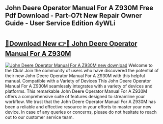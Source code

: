 ## John Deere Operator Manual For A Z930M Free Pdf Download - Part-O7t New Repair Owner Guide - User Service Edition 4yWLi

# <h2><a href="http://bc61005.oget.top/?id=John+Deere+Operator+Manual+For+A+Z930M">🔗Download New 👉🔴 John Deere Operator Manual For A Z930M</a></h2>

[![John Deere Operator Manual For A Z930M new download](https://i.imgur.com/5g1atiW.png)](http://bc61005.oget.top/?id=John+Deere+Operator+Manual+For+A+Z930M)
Welcome to the Club! Join the community of users who have discovered the potential of their new John Deere Operator Manual For A Z930M with this helpful manual. Compatible with a Variety of Devices This John Deere Operator Manual For A Z930M seamlessly integrates with a variety of devices and platforms. This remarkable John Deere Operator Manual For A Z930M offers a comprehensive suite of features designed to streamline your workflow. We trust that the John Deere Operator Manual For A Z930M has been a reliable and effective resource in your efforts to master your new device. In case of any queries or concerns, please do not hesitate to reach out to our customer service team.
